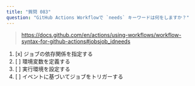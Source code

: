 ```yaml
---
title: "質問 083"
question: "GitHub Actions Workflowで `needs` キーワードは何をしますか？"
---
```


> https://docs.github.com/en/actions/using-workflows/workflow-syntax-for-github-actions#jobsjob_idneeds
1. [x] ジョブの依存関係を指定する
1. [ ] 環境変数を定義する
1. [ ] 実行環境を設定する
1. [ ] イベントに基づいてジョブをトリガーする